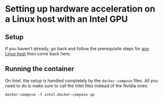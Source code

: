 # Setting up hardware acceleration on a Linux host with an Intel GPU

## Setup

If you haven't already, go back and follow the prerequisite steps for [any Linux host](./hardware-acceleration-linux.md) then come back here.

## Running the container

On Intel, the setup is handled completely by the `docker-compose` files. All you need to do is make sure to call the Intel files instead of the Nvidia ones:

```
docker-compose -f intel.docker-compose up
```
